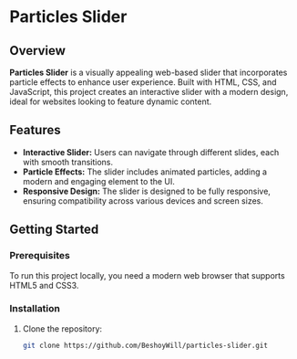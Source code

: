 # Particles Slider

## Overview

**Particles Slider** is a visually appealing web-based slider that incorporates particle effects to enhance user experience. Built with HTML, CSS, and JavaScript, this project creates an interactive slider with a modern design, ideal for websites looking to feature dynamic content.

## Features

- **Interactive Slider:** Users can navigate through different slides, each with smooth transitions.
- **Particle Effects:** The slider includes animated particles, adding a modern and engaging element to the UI.
- **Responsive Design:** The slider is designed to be fully responsive, ensuring compatibility across various devices and screen sizes.

## Getting Started

### Prerequisites

To run this project locally, you need a modern web browser that supports HTML5 and CSS3.

### Installation

1. Clone the repository:

   ```bash
   git clone https://github.com/BeshoyWill/particles-slider.git
